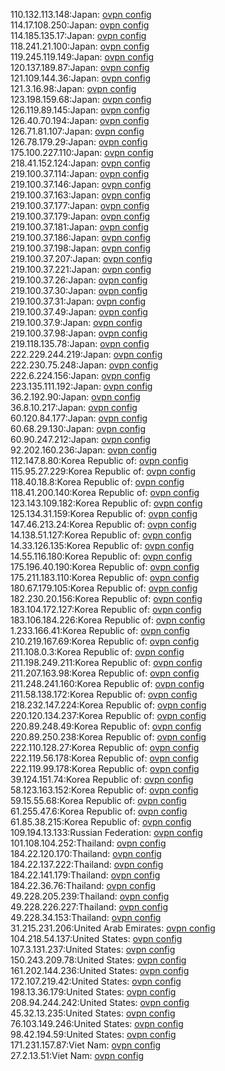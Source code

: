 110.132.113.148:Japan: [ovpn config](vpn/110_132_113_148.ovpn)  
114.17.108.250:Japan: [ovpn config](vpn/114_17_108_250.ovpn)  
114.185.135.17:Japan: [ovpn config](vpn/114_185_135_17.ovpn)  
118.241.21.100:Japan: [ovpn config](vpn/118_241_21_100.ovpn)  
119.245.119.149:Japan: [ovpn config](vpn/119_245_119_149.ovpn)  
120.137.189.87:Japan: [ovpn config](vpn/120_137_189_87.ovpn)  
121.109.144.36:Japan: [ovpn config](vpn/121_109_144_36.ovpn)  
121.3.16.98:Japan: [ovpn config](vpn/121_3_16_98.ovpn)  
123.198.159.68:Japan: [ovpn config](vpn/123_198_159_68.ovpn)  
126.119.89.145:Japan: [ovpn config](vpn/126_119_89_145.ovpn)  
126.40.70.194:Japan: [ovpn config](vpn/126_40_70_194.ovpn)  
126.71.81.107:Japan: [ovpn config](vpn/126_71_81_107.ovpn)  
126.78.179.29:Japan: [ovpn config](vpn/126_78_179_29.ovpn)  
175.100.227.110:Japan: [ovpn config](vpn/175_100_227_110.ovpn)  
218.41.152.124:Japan: [ovpn config](vpn/218_41_152_124.ovpn)  
219.100.37.114:Japan: [ovpn config](vpn/219_100_37_114.ovpn)  
219.100.37.146:Japan: [ovpn config](vpn/219_100_37_146.ovpn)  
219.100.37.163:Japan: [ovpn config](vpn/219_100_37_163.ovpn)  
219.100.37.177:Japan: [ovpn config](vpn/219_100_37_177.ovpn)  
219.100.37.179:Japan: [ovpn config](vpn/219_100_37_179.ovpn)  
219.100.37.181:Japan: [ovpn config](vpn/219_100_37_181.ovpn)  
219.100.37.186:Japan: [ovpn config](vpn/219_100_37_186.ovpn)  
219.100.37.198:Japan: [ovpn config](vpn/219_100_37_198.ovpn)  
219.100.37.207:Japan: [ovpn config](vpn/219_100_37_207.ovpn)  
219.100.37.221:Japan: [ovpn config](vpn/219_100_37_221.ovpn)  
219.100.37.26:Japan: [ovpn config](vpn/219_100_37_26.ovpn)  
219.100.37.30:Japan: [ovpn config](vpn/219_100_37_30.ovpn)  
219.100.37.31:Japan: [ovpn config](vpn/219_100_37_31.ovpn)  
219.100.37.49:Japan: [ovpn config](vpn/219_100_37_49.ovpn)  
219.100.37.9:Japan: [ovpn config](vpn/219_100_37_9.ovpn)  
219.100.37.98:Japan: [ovpn config](vpn/219_100_37_98.ovpn)  
219.118.135.78:Japan: [ovpn config](vpn/219_118_135_78.ovpn)  
222.229.244.219:Japan: [ovpn config](vpn/222_229_244_219.ovpn)  
222.230.75.248:Japan: [ovpn config](vpn/222_230_75_248.ovpn)  
222.6.224.156:Japan: [ovpn config](vpn/222_6_224_156.ovpn)  
223.135.111.192:Japan: [ovpn config](vpn/223_135_111_192.ovpn)  
36.2.192.90:Japan: [ovpn config](vpn/36_2_192_90.ovpn)  
36.8.10.217:Japan: [ovpn config](vpn/36_8_10_217.ovpn)  
60.120.84.177:Japan: [ovpn config](vpn/60_120_84_177.ovpn)  
60.68.29.130:Japan: [ovpn config](vpn/60_68_29_130.ovpn)  
60.90.247.212:Japan: [ovpn config](vpn/60_90_247_212.ovpn)  
92.202.160.236:Japan: [ovpn config](vpn/92_202_160_236.ovpn)  
112.147.8.80:Korea Republic of: [ovpn config](vpn/112_147_8_80.ovpn)  
115.95.27.229:Korea Republic of: [ovpn config](vpn/115_95_27_229.ovpn)  
118.40.18.8:Korea Republic of: [ovpn config](vpn/118_40_18_8.ovpn)  
118.41.200.140:Korea Republic of: [ovpn config](vpn/118_41_200_140.ovpn)  
123.143.109.182:Korea Republic of: [ovpn config](vpn/123_143_109_182.ovpn)  
125.134.31.159:Korea Republic of: [ovpn config](vpn/125_134_31_159.ovpn)  
147.46.213.24:Korea Republic of: [ovpn config](vpn/147_46_213_24.ovpn)  
14.138.51.127:Korea Republic of: [ovpn config](vpn/14_138_51_127.ovpn)  
14.33.126.135:Korea Republic of: [ovpn config](vpn/14_33_126_135.ovpn)  
14.55.116.180:Korea Republic of: [ovpn config](vpn/14_55_116_180.ovpn)  
175.196.40.190:Korea Republic of: [ovpn config](vpn/175_196_40_190.ovpn)  
175.211.183.110:Korea Republic of: [ovpn config](vpn/175_211_183_110.ovpn)  
180.67.179.105:Korea Republic of: [ovpn config](vpn/180_67_179_105.ovpn)  
182.230.20.156:Korea Republic of: [ovpn config](vpn/182_230_20_156.ovpn)  
183.104.172.127:Korea Republic of: [ovpn config](vpn/183_104_172_127.ovpn)  
183.106.184.226:Korea Republic of: [ovpn config](vpn/183_106_184_226.ovpn)  
1.233.166.41:Korea Republic of: [ovpn config](vpn/1_233_166_41.ovpn)  
210.219.167.69:Korea Republic of: [ovpn config](vpn/210_219_167_69.ovpn)  
211.108.0.3:Korea Republic of: [ovpn config](vpn/211_108_0_3.ovpn)  
211.198.249.211:Korea Republic of: [ovpn config](vpn/211_198_249_211.ovpn)  
211.207.163.98:Korea Republic of: [ovpn config](vpn/211_207_163_98.ovpn)  
211.248.241.160:Korea Republic of: [ovpn config](vpn/211_248_241_160.ovpn)  
211.58.138.172:Korea Republic of: [ovpn config](vpn/211_58_138_172.ovpn)  
218.232.147.224:Korea Republic of: [ovpn config](vpn/218_232_147_224.ovpn)  
220.120.134.237:Korea Republic of: [ovpn config](vpn/220_120_134_237.ovpn)  
220.89.248.49:Korea Republic of: [ovpn config](vpn/220_89_248_49.ovpn)  
220.89.250.238:Korea Republic of: [ovpn config](vpn/220_89_250_238.ovpn)  
222.110.128.27:Korea Republic of: [ovpn config](vpn/222_110_128_27.ovpn)  
222.119.56.178:Korea Republic of: [ovpn config](vpn/222_119_56_178.ovpn)  
222.119.99.178:Korea Republic of: [ovpn config](vpn/222_119_99_178.ovpn)  
39.124.151.74:Korea Republic of: [ovpn config](vpn/39_124_151_74.ovpn)  
58.123.163.152:Korea Republic of: [ovpn config](vpn/58_123_163_152.ovpn)  
59.15.55.68:Korea Republic of: [ovpn config](vpn/59_15_55_68.ovpn)  
61.255.47.6:Korea Republic of: [ovpn config](vpn/61_255_47_6.ovpn)  
61.85.38.215:Korea Republic of: [ovpn config](vpn/61_85_38_215.ovpn)  
109.194.13.133:Russian Federation: [ovpn config](vpn/109_194_13_133.ovpn)  
101.108.104.252:Thailand: [ovpn config](vpn/101_108_104_252.ovpn)  
184.22.120.170:Thailand: [ovpn config](vpn/184_22_120_170.ovpn)  
184.22.137.222:Thailand: [ovpn config](vpn/184_22_137_222.ovpn)  
184.22.141.179:Thailand: [ovpn config](vpn/184_22_141_179.ovpn)  
184.22.36.76:Thailand: [ovpn config](vpn/184_22_36_76.ovpn)  
49.228.205.239:Thailand: [ovpn config](vpn/49_228_205_239.ovpn)  
49.228.226.227:Thailand: [ovpn config](vpn/49_228_226_227.ovpn)  
49.228.34.153:Thailand: [ovpn config](vpn/49_228_34_153.ovpn)  
31.215.231.206:United Arab Emirates: [ovpn config](vpn/31_215_231_206.ovpn)  
104.218.54.137:United States: [ovpn config](vpn/104_218_54_137.ovpn)  
107.3.131.237:United States: [ovpn config](vpn/107_3_131_237.ovpn)  
150.243.209.78:United States: [ovpn config](vpn/150_243_209_78.ovpn)  
161.202.144.236:United States: [ovpn config](vpn/161_202_144_236.ovpn)  
172.107.219.42:United States: [ovpn config](vpn/172_107_219_42.ovpn)  
198.13.36.179:United States: [ovpn config](vpn/198_13_36_179.ovpn)  
208.94.244.242:United States: [ovpn config](vpn/208_94_244_242.ovpn)  
45.32.13.235:United States: [ovpn config](vpn/45_32_13_235.ovpn)  
76.103.149.246:United States: [ovpn config](vpn/76_103_149_246.ovpn)  
98.42.194.59:United States: [ovpn config](vpn/98_42_194_59.ovpn)  
171.231.157.87:Viet Nam: [ovpn config](vpn/171_231_157_87.ovpn)  
27.2.13.51:Viet Nam: [ovpn config](vpn/27_2_13_51.ovpn)  

